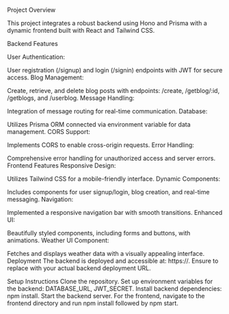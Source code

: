Project Overview


This project integrates a robust backend using Hono and Prisma with a dynamic frontend built with React and Tailwind CSS.

Backend Features


User Authentication:

User registration (/signup) and login (/signin) endpoints with JWT for secure access.
Blog Management:

Create, retrieve, and delete blog posts with endpoints: /create, /getblog/:id, /getblogs, and /userblog.
Message Handling:

Integration of message routing for real-time communication.
Database:

Utilizes Prisma ORM connected via environment variable for data management.
CORS Support:

Implements CORS to enable cross-origin requests.
Error Handling:

Comprehensive error handling for unauthorized access and server errors.
Frontend Features
Responsive Design:

Utilizes Tailwind CSS for a mobile-friendly interface.
Dynamic Components:

Includes components for user signup/login, blog creation, and real-time messaging.
Navigation:

Implemented a responsive navigation bar with smooth transitions.
Enhanced UI:

Beautifully styled components, including forms and buttons, with animations.
Weather UI Component:

Fetches and displays weather data with a visually appealing interface.
Deployment
The backend is deployed and accessible at: https://<your-backend-url>. Ensure to replace <your-backend-url> with your actual backend deployment URL.

Setup Instructions
Clone the repository.
Set up environment variables for the backend: DATABASE_URL, JWT_SECRET.
Install backend dependencies: npm install.
Start the backend server.
For the frontend, navigate to the frontend directory and run npm install followed by npm start.
